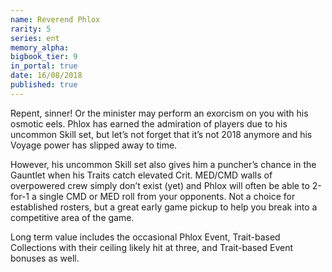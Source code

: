 ```yaml
---
name: Reverend Phlox
rarity: 5
series: ent
memory_alpha:
bigbook_tier: 9
in_portal: true
date: 16/08/2018
published: true
---
```


Repent, sinner! Or the minister may perform an exorcism on you with his osmotic eels. Phlox has earned the admiration of players due to his uncommon Skill set, but let’s not forget that it’s not 2018 anymore and his Voyage power has slipped away to time.

However, his uncommon Skill set also gives him a puncher’s chance in the Gauntlet when his Traits catch elevated Crit. MED/CMD walls of overpowered crew simply don’t exist (yet) and Phlox will often be able to 2-for-1 a single CMD or MED roll from your opponents. Not a choice for established rosters, but a great early game pickup to help you break into a competitive area of the game. 

Long term value includes the occasional Phlox Event, Trait-based Collections with their ceiling likely hit at three, and Trait-based Event bonuses as well.
